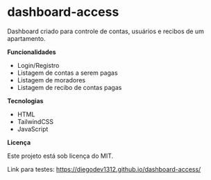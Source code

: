 # dashboard-access

Dashboard criado para controle de contas, usuários e recibos de um apartamento.

<strong>Funcionalidades</strong>
<ul>
    <li>Login/Registro</li>
    <li>Listagem de contas a serem pagas</li>
    <li>Listagem de moradores</li>
    <li>Listagem de recibo de contas pagas</li>
</ul>

<strong>Tecnologias</strong>
<ul>
    <li>HTML</li>
    <li>TailwindCSS</li>
    <li>JavaScript</li>
</ul>

<strong>Licença</strong>
<p>Este projeto está sob licença do MIT.</p>

Link para testes: <a href="https://diegodev1312.github.io/dashboard-access/">https://diegodev1312.github.io/dashboard-access/</a>